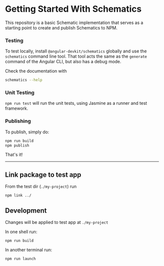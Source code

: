 # Getting Started With Schematics

This repository is a basic Schematic implementation that serves as a starting point to create and publish Schematics to NPM.

### Testing

To test locally, install `@angular-devkit/schematics` globally and use the `schematics` command line tool. That tool acts the same as the `generate` command of the Angular CLI, but also has a debug mode.

Check the documentation with
```bash
schematics --help
```

### Unit Testing

`npm run test` will run the unit tests, using Jasmine as a runner and test framework.

### Publishing

To publish, simply do:

```bash
npm run build
npm publish
```

That's it!

---

## Link package to test app

From the test dir (`./my-project`) run

```shell
npm link ../
```

## Development

Changes will be applied to test app at `./my-project`

In one shell run:

```shell
npm run build
```

In another terminal run:

```shell
npm run launch
```